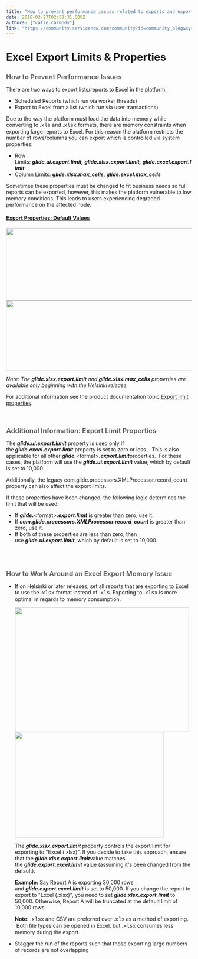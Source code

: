 ```yaml
---
title: "How to prevent performance issues related to exports and export limits"
date: 2018-03-27T02:58:31.000Z
authors: ["catie.carmody"]
link: "https://community.servicenow.com/community?id=community_blog&sys_id=8c9c19d2db41d7c42e247a9e0f96198e"
---
```

<h1>Excel Export Limits &amp; Properties</h1>
<h2 style="color: #646464; font-size: 18px;">How to Prevent Performance Issues</h2>
<p>There are two ways to export lists/reports to Excel in the platform:</p>
<ul><li>Scheduled Reports (which run via worker threads)</li><li>Export to Excel from a list (which run via user transactions)</li></ul>
<p>Due to the way the platform must load the data into memory while converting to .<span style="font-family: courier new,courier;">xls</span> and .<span style="font-family: courier new,courier;">xlsx</span> formats, there are memory constraints when exporting large reports to Excel. For this reason the platform restricts the number of rows/columns you can export which is controlled via system properties:</p>
<ul><li>Row Limits: <em><strong>glide.ui.export.limit, glide.xlsx.export.limit, glide.excel.export.limit</strong></em></li><li>Column Limits: <em><strong>glide.xlsx.max_cells, glide.excel.max_cells</strong></em></li></ul>
<p>Sometimes these properties must be changed to fit business needs so full reports can be exported, however, this makes the platform vulnerable to low memory conditions. This leads to users experiencing degraded performance on the affected node.</p>
<h4><span style="text-decoration: underline;">Export Properties: Default Values</span></h4>
<p><img src="0954156adb495fc42e247a9e0f9619b0.iix" width="571" height="196" /><img id="pasted_img_47731550477302904773c6304773a2c0" src="sys_attachment.do?sys_id&#61;4d89c897db43ee804837f3231f9619bc" alt="" width="543" height="190" /></p>
<p><em>Note: The <strong>glide.xlsx.export.limit</strong> and <strong>glide.xlsx.max_cells</strong> properties are available only beginning with the Helsinki release.</em></p>
<p>For additional information see the product documentation topic <a href="https://docs.servicenow.com/bundle/kingston-platform-administration/page/administer/exporting-data/concept/c_ExportLimits.html" rel="nofollow">Export limit properties</a>.</p>
<p> </p>
<h2 style="color: #646464; font-size: 18px;">Additional Information: Export Limit Properties</h2>
<p class="p1">The <em><strong>glide.ui.export.limit</strong></em> property is used only if the<em><strong> glide.excel.export.limit</strong></em> property is set to zero or less.   This is also applicable for all other <em><strong>glide.</strong></em>&lt;format&gt;<em><strong>.export.limit</strong></em>properties.  For these cases, the platform will use the <em><strong>glide.ui.export.limit</strong></em> value, which by default is set to 10,000.</p>
<p class="p1">Additionally, the legacy com.glide.processors.XMLProcessor.record_count property can also affect the export limits. </p>
<p class="p1"><span class="s1">If these properties have been changed, the following logic determines the limit that will be used:</span></p>
<ul><li class="p2">If <em><strong>glide.</strong></em>&lt;format&gt;<em><strong>.export.limit</strong></em> is greater than zero, use it.</li><li class="p1"><span class="s1">If <em><strong>com.glide.processors.XMLProcessor.record_count</strong></em> is greater than zero, use it.</span></li><li class="p1"><span class="s1">If both of these properties are less than zero, then use <em><strong>glide.ui.export.limit</strong></em>, which by default is set to 10,000.</span></li></ul>
<h2 style="color: #646464; font-size: 18px;"> </h2>
<h2 style="color: #646464; font-size: 18px;">How to Work Around an Excel Export Memory Issue</h2>
<ul><li>
<p>If on Helsinki or later releases, set all reports that are exporting to Excel to use the .<span style="font-family: courier new,courier;">xlsx</span> format instead of .<span style="font-family: courier new,courier;">xls</span>. Exporting to .<span style="font-family: courier new,courier;">xlsx</span> is more optimal in regards to memory consumption.</p>
<p><img id="pasted_img_0f036800f0e4c00f039a00f095000f06" src="sys_attachment.do?sys_id&#61;3ca765b6dbb2ae00852c7a9e0f961947" alt="" width="472" height="337" /><img src="bbd4556edb495fc42e247a9e0f96199e.iix" width="403" height="286" /></p>
<p>The <em><strong>glide.xlsx.export.limit</strong></em> property controls the export limit for exporting to &#34;Excel (.xlsx)&#34;. If you decide to take this approach, ensure that the <em><strong>glide.xlsx.export.limit</strong></em>value matches the <em><strong>glide.export.excel.limit</strong></em> value (assuming it&#39;s been changed from the default).</p>
<p><strong>Example:</strong> Say Report A is exporting 30,000 rows and <em><strong>glide.export.excel.limit</strong></em> is set to 50,000. If you change the report to export to &#34;Excel (.xlsx)&#34;, you need to set <em><strong>glide.xlsx.export.limit</strong></em> to 50,000. Otherwise, Report A will be truncated at the default limit of 10,000 rows.</p>
<p><strong>Note:</strong> .<span style="font-family: courier new,courier;">xlsx</span> and CSV are preferred over .<span style="font-family: courier new,courier;">xls</span> as a method of exporting.  Both file types can be opened in Excel, but .<span style="font-family: courier new,courier;">xlsx</span> consumes less memory during the export.</p>
</li><li>
<p>Stagger the run of the reports such that those exporting large numbers of records are not overlapping</p>
</li></ul>